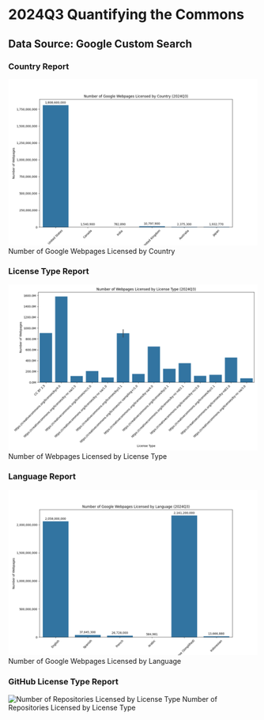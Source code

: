 # 2024Q3 Quantifying the Commons
<!-- GCS Start -->
## Data Source: Google Custom Search

<!-- Country Report Start -->
### Country Report
![Number of Google Webpages Licensed by Country](3-report/gcs_country_report.png)
Number of Google Webpages Licensed by Country
<!-- Country Report End -->
<!-- License Type Report Start -->
### License Type Report
![Number of Webpages Licensed by License Type](3-report/gcs_licensetype_report.png)
Number of Webpages Licensed by License Type
<!-- License Type Report End -->
<!-- Language Report Start -->
### Language Report
![Number of Google Webpages Licensed by Language](3-report/gcs_language_report.png)
Number of Google Webpages Licensed by Language
<!-- Language Report End -->
<!-- GitHub License Type Report Start -->
### GitHub License Type Report
![Number of Repositories Licensed by License Type](../3-report/github_license_type_report.png)
Number of Repositories Licensed by License Type
<!-- GitHub License Type Report End -->
<!-- GCS End -->
